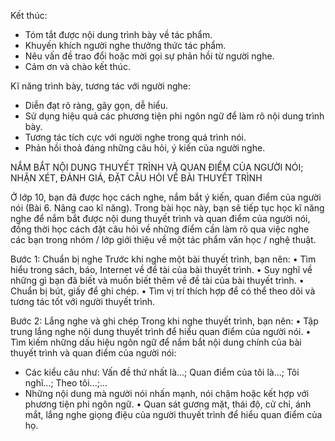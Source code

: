 Kết thúc:
- Tóm tắt được nội dung trình bày về tác phẩm.
- Khuyến khích người nghe thưởng thức tác phẩm.
- Nêu vấn đề trao đổi hoặc mời gọi sự phản hồi từ người nghe.
- Cảm ơn và chào kết thúc.

Kĩ năng trình bày, tương tác với người nghe:
- Diễn đạt rõ ràng, gãy gọn, dễ hiểu.
- Sử dụng hiệu quả các phương tiện phi ngôn ngữ để làm rõ nội dung trình bày.
- Tương tác tích cực với người nghe trong quá trình nói.
- Phản hồi thoả đáng những câu hỏi, ý kiến của người nghe.

NẮM BẮT NỘI DUNG THUYẾT TRÌNH VÀ QUAN ĐIỂM CỦA NGƯỜI NÓI; NHẬN XÉT, ĐÁNH GIÁ, ĐẶT CÂU HỎI VỀ BÀI THUYẾT TRÌNH

Ở lớp 10, bạn đã được học cách nghe, nắm bắt ý kiến, quan điểm của người nói (Bài 6. Nâng cao kĩ năng). Trong bài học này, bạn sẽ tiếp tục học kĩ năng nghe để nắm bắt được nội dung thuyết trình và quan điểm của người nói, đồng thời học cách đặt câu hỏi về những điểm cần làm rõ qua việc nghe các bạn trong nhóm / lớp giới thiệu về một tác phẩm văn học / nghệ thuật.

Bước 1: Chuẩn bị nghe
Trước khi nghe một bài thuyết trình, bạn nên:
• Tìm hiểu trong sách, báo, Internet về đề tài của bài thuyết trình.
• Suy nghĩ về những gì bạn đã biết và muốn biết thêm về đề tài của bài thuyết trình.
• Chuẩn bị bút, giấy để ghi chép.
• Tìm vị trí thích hợp để có thể theo dõi và tương tác tốt với người thuyết trình.

Bước 2: Lắng nghe và ghi chép
Trong khi nghe thuyết trình, bạn nên:
• Tập trung lắng nghe nội dung thuyết trình để hiểu quan điểm của người nói.
• Tìm kiếm những dấu hiệu ngôn ngữ để nắm bắt nội dung chính của bài thuyết trình và quan điểm của người nói:
- Các kiểu câu như: Vấn đề thứ nhất là...; Quan điểm của tôi là...; Tôi nghĩ...; Theo tôi...;...
- Những nội dung mà người nói nhấn mạnh, nói chậm hoặc kết hợp với phương tiện phi ngôn ngữ.
• Quan sát gương mặt, thái độ, cử chỉ, ánh mắt, lắng nghe giọng điệu của người thuyết trình để hiểu quan điểm của họ.